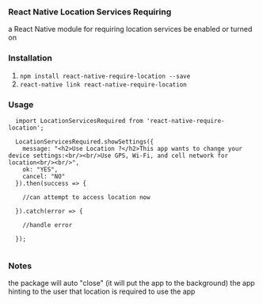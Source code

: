 
### React Native Location Services Requiring

a React Native module for requiring location services be enabled or turned on

### Installation

1. `npm install react-native-require-location --save`
2. `react-native link react-native-require-location`


### Usage

```
  import LocationServicesRequired from 'react-native-require-location';
  
  LocationServicesRequired.showSettings({
    message: "<h2>Use Location ?</h2>This app wants to change your device settings:<br/><br/>Use GPS, Wi-Fi, and cell network for location<br/><br/>",
    ok: "YES",
    cancel: "NO"
  }).then(success => {
    
    //can attempt to access location now
    
  }).catch(error => {
      
    //handle error
    
  }); 
  
```

### Notes

the package will auto "close" (it will put the app to the background) the app
hinting to the user that location is required to use the app
